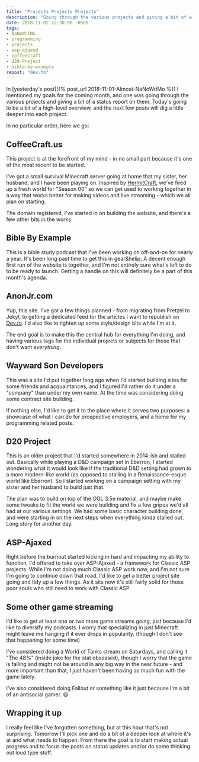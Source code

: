 ```yaml
---
title: "Projects Projects Projects"
description: "Going through the various projects and giving a bit of a status report on them. Today's going to be a bit of a high-level overview, and the next few posts will dig a little deeper into each project."
date: 2018-11-02 22:30:00 -0500
tags:
- NaNoWriMo
- programming
- projects
- asp-ajaxed
- CoffeeCraft
- d20-Project
- bible-by-example
repost: "dev.to"
---
```


In [yesterday's post]({% post_url 2018-11-01-Almost-NaNoWriMo %}) I mentioned my goals for the coming month, and one was going through the various projects and giving a bit of a status report on them. Today's going to be a bit of a high-level overview, and the next few posts will dig a little deeper into each project.
<!--more-->
In no particular order, here we go:

## CoffeeCraft.us
This project is at the forefront of my mind - in no small part because it's one of the most recent to be started.

I've got a small survival Minecraft server going at home that my sister, her husband, and I have been playing on. Inspired by [HermitCraft](http://hermitcraft.com/), we've fired up a fresh world for "Season 00" so we can get used to working together in a way that works better for making videos and live streaming - which we all plan on starting.

The domain registered, I've started in on building the website, and there's a few other bits in the works.

## Bible By Example
This is a bible study podcast that I've been working on off-and-on for nearly a year. It's  been long past time to get this in gear&helip; A decent enough first run of the website is together, and I'm not entirely sure what's left to do to be ready to launch. Getting a handle on this will definitely be a part of this month's agenda.

## AnonJr.com
Yup, this site. I've got a few things planned - from migrating from Pretzel to Jekyl, to getting a dedicated feed for the articles I want to republish on [Dev.to](https://dev.to/). I'd also like to tighten up some style/design bits while I'm at it.

The end goal is to make this the central hub for everything I'm doing, and having various tags for the individual projects or subjects for those that don't want *everything*.

## Wayward Son Developers
This was a site I'd put together long ago when I'd started building sites for some friends and acquaintances, and I figured I'd rather do it under a "company" than under my own name. At the time was considering doing some contract site building.

If nothing else, I'd like to get it to the place where it serves two purposes: a showcase of what I can do for prospective employers, and a home for my programming related posts.

## D20 Project
This is an older project that I'd started somewhere in 2014-ish and stalled out. Basically while playing a D&amp;D campaign set in Eberron, I started wondering what it would look like if the traditional D&amp;D setting had grown to a more modern-like world (as opposed to stalling in a Renaissance-esque world like Eberron). So I started working on a campaign setting with my sister and her husband to build just that.

The plan was to build on top of the OGL 3.5e material, and maybe make some tweaks to fit the world we were building and fix a few gripes we'd all had at our various settings. We had some basic character building done, and were starting in on the next steps when everything kinda stalled out. Long story for another day.

## ASP-Ajaxed
Right before the burnout started kicking in hard and impacting my ability to function, I'd offered to take over ASP-Ajaxed - a framework for Classic ASP projects. While I'm not doing much Classic ASP work now, and I'm not sure I'm going to continue down that road, I'd like to get a better project site going and tidy up a few things. As it sits now it's still fairly solid for those poor souls who still need to work with Classic ASP.

## Some other game streaming
I'd like to get at least one or two more game streams going, just because I'd like to diversify my podcasts. I worry that specializing in just Minecraft might leave me hanging if it ever drops in popularity. (though I don't see that happening for some time)

I've considered doing a World of Tanks stream on Saturdays, and calling it "The 48%" (inside joke for the stat obsessed), though I worry that the game is falling and might not be around in any big way in the near future - and more important than that, I just haven't been having as much fun with the game lately.

I've also considered doing Fallout or something like it just because I'm a bit of an antisocial gamer. :smiley:

## Wrapping it up
I really feel like I've forgotten something, but at this hour that's not surprising. Tomorrow I'll pick one and do a bit of a deeper look at where it's at and what needs to happen. From there the goal is to start making actual progress and to focus the posts on status updates and/or do some thinking out loud type stuff.